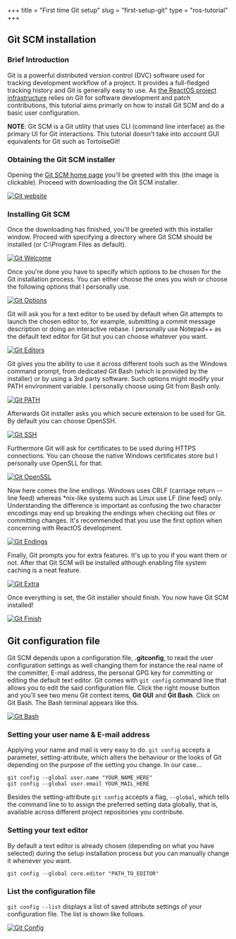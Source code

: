 +++
title = "First time Git setup"
slug = "first-setup-git"
type = "ros-tutorial"
+++

## Git SCM installation
### Brief Introduction

Git is a powerful distributed version control (DVC) software used for tracking development workflow of a project. It provides a full-fledged tracking history and Git is generally easy to use. As [the ReactOS project infrastructure](https://github.com/reactos/reactos) relies on Git for software development and patch contributions, this tutorial aims primarly on how to install Git SCM and do a basic user configuration.

**NOTE**: Git SCM is a Git utility that uses CLI (command line interface) as the primary UI for Git interactions. This tutorial doesn't take into account GUI equivalents for Git such as TortoiseGit!

### Obtaining the Git SCM installer

Opening the [Git SCM home page](https://git-scm.com) you'll be greeted with this (the image is clickable). Proceed with downloading the Git SCM installer.

[![Git website](../images/first-setup-git/git-site.png)](../images/first-setup-git/git-site.png)

### Installing Git SCM

Once the downloading has finished, you'll be greeted with this installer window. Proceed with specifying a directory where Git SCM should be installed (or C:\\Program Files as default).

[![Git Welcome](../images/first-setup-git/git-welcome.png)](../images/first-setup-git/git-welcome.png)

Once you're done you have to specify which options to be chosen for the Git installation process. You can either choose the ones you wish or choose the following options that I personally use.

[![Git Options](../images/first-setup-git/git-component.png)](../images/first-setup-git/git-component.png)

Git will ask you for a text editor to be used by default when Git attempts to launch the chosen editor to, for example, submitting a commit message description or doing an interactive rebase. I personally use Notepad++ as the default text editor for Git but you can choose whatever you want.

[![Git Editors](../images/first-setup-git/git-editor.png)](../images/first-setup-git/git-editor.png)

Git gives you the ability to use it across different tools such as the Windows command prompt, from dedicated Git Bash (which is provided by the installer) or by using a 3rd party software. Such options might modify your PATH environment variable. I personally choose using Git from Bash only.

[![Git PATH](../images/first-setup-git/git-use.png)](../images/first-setup-git/git-use.png)

Afterwards Git installer asks you which secure extension to be used for Git. By default you can choose OpenSSH.

[![Git SSH](../images/first-setup-git/git-ssh.png)](../images/first-setup-git/git-ssh.png)

Furthermore Git will ask for certificates to be used during HTTPS connections. You can choose the native Windows certificates store but I personally use OpenSLL for that.

[![Git OpenSSL](../images/first-setup-git/git-openssl.png)](../images/first-setup-git/git-openssl.png)

Now here comes the line endings. Windows uses CRLF (carriage return -- line feed) whereas \*nix-like systems such as Linux use LF (line feed) only. Understanding the difference is important as confusing the two character encodings may end up breaking the endings when checking out files or committing changes. It's recommended that you use the first option when concerning with ReactOS development.

[![Git Endings](../images/first-setup-git/git-endings.png)](../images/first-setup-git/git-endings.png)

Finally, Git prompts you for extra features. It's up to you if you want them or not. After that Git SCM will be installed although enabling file system caching is a neat feature.

[![Git Extra](../images/first-setup-git/git-extra.png)](../images/first-setup-git/git-extra.png)

Once everything is set, the Git installer should finish. You now have Git SCM installed!

[![Git Finish](../images/first-setup-git/git-install-finish.png)](../images/first-setup-git/git-install-finish.png)

## Git configuration file

Git SCM depends upon a configuration file, **.gitconfig**, to read the user configuration settings as well changing them for instance the real name of the committer, E-mail address, the personal GPG key for committing or editing the default text editor. Git comes with `git config` command line that allows you to edit the said configuration file. Click the right mouse button and you'll see two menu Git context items, **Git GUI** and **Git Bash**. Click on Git Bash. The Bash terminal appears like this.

[![Git Bash](../images/first-setup-git/git-bash.png)](/images/first-setup-git/git-bash.png)

### Setting your user name & E-mail address

Applying your name and mail is very easy to do. `git config` accepts a parameter, setting-attribute, which alters the behaviour or the looks of Git depending on the purpose of the setting you change. In our case...

`git config --global user.name "YOUR_NAME_HERE"`  
`git config --global user.email YOUR_MAIL_HERE`

Besides the setting-attribute `git config` accepts a flag, `--global`, which tells the command line to to assign the preferred setting data globally, that is, available across different project repositories you contribute.

### Setting your text editor

By default a text editor is already chosen (depending on what you have selected) during the setup installation process but you can manually change it whenever you want.

`git config --global core.editor "PATH_TO_EDITOR"`

### List the configuration file

`git config --list` displays a list of saved attribute settings of your configuration file. The list is shown like follows.

[![Git Config](../images/first-setup-git/git-config.png)](/images/first-setup-git/git-config.png)